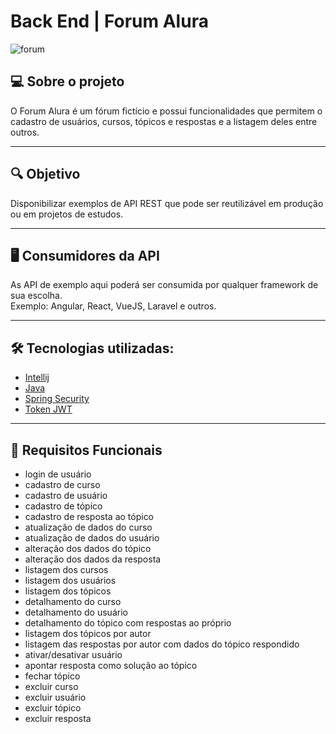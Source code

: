 # Back End | Forum Alura

![forum](https://github.com/Medeiros000/Forum_Back-End/assets/98979459/cce02ede-c56f-44ef-9ade-c77a337ccee3)

## 💻 Sobre o projeto
O Forum Alura é um fórum fictício e possui funcionalidades que permitem o cadastro de usuários, cursos, tópicos e respostas e a listagem deles entre outros.

---
## 🔍 Objetivo
Disponibilizar exemplos de API REST que pode ser reutilizável em produção ou em projetos de estudos.<br />

---
## 🖥️ Consumidores da API
As API de exemplo aqui poderá ser consumida por qualquer framework de sua escolha.<br />
Exemplo: Angular, React, VueJS, Laravel e outros.

---
## 🛠️ Tecnologias utilizadas:

- [Intellij](https://www.jetbrains.com/pt-br/idea/)
- [Java](https://www.java.com/pt-BR/)
- [Spring Security](https://start.spring.io/)
- [Token JWT](https://jwt.io/)


---
## 🧾 Requisitos Funcionais
* login de usuário
* cadastro de curso
* cadastro de usuário
* cadastro de tópico
* cadastro de resposta ao tópico
* atualização de dados do curso
* atualização de dados do usuário
* alteração dos dados do tópico
* alteração dos dados da resposta
* listagem dos cursos
* listagem dos usuários
* listagem dos tópicos
* detalhamento do curso
* detalhamento do usuário
* detalhamento do tópico com respostas ao próprio
* listagem dos tópicos por autor
* listagem das respostas por autor com dados do tópico respondido
* ativar/desativar usuário
* apontar resposta como solução ao tópico
* fechar tópico
* excluir curso
* excluir usuário
* excluir tópico
* excluir resposta

